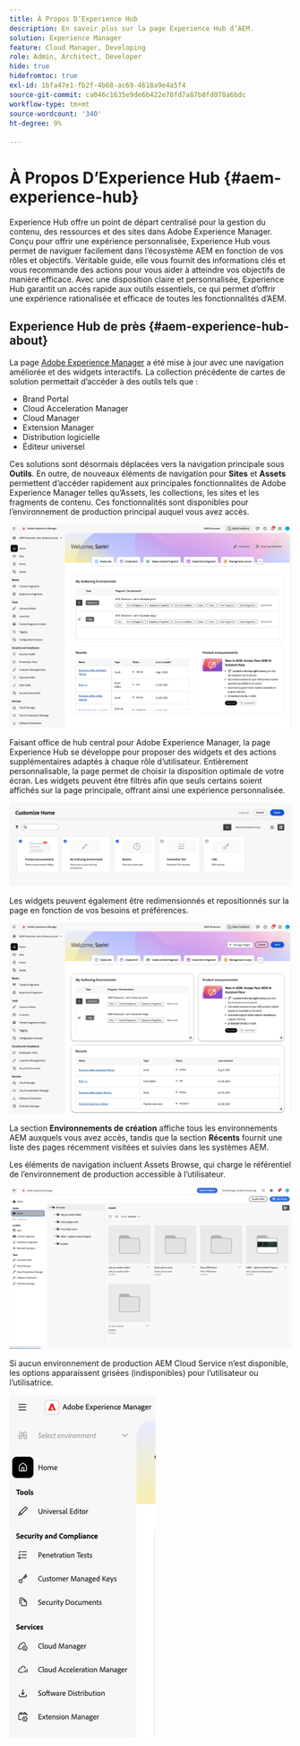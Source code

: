 ```yaml
---
title: À Propos D’Experience Hub
description: En savoir plus sur la page Experience Hub d’AEM.
solution: Experience Manager
feature: Cloud Manager, Developing
role: Admin, Architect, Developer
hide: true
hidefromtoc: true
exl-id: 1bfa47e1-fb2f-4b68-ac69-4618a9e4a5f4
source-git-commit: ca046c1635e9de6b422e78fd7a87b8fd078a6bdc
workflow-type: tm+mt
source-wordcount: '340'
ht-degree: 9%

---
```


# À Propos D’Experience Hub {#aem-experience-hub}

Experience Hub offre un point de départ centralisé pour la gestion du contenu, des ressources et des sites dans Adobe Experience Manager. Conçu pour offrir une expérience personnalisée, Experience Hub vous permet de naviguer facilement dans l’écosystème AEM en fonction de vos rôles et objectifs. Véritable guide, elle vous fournit des informations clés et vous recommande des actions pour vous aider à atteindre vos objectifs de manière efficace. Avec une disposition claire et personnalisée, Experience Hub garantit un accès rapide aux outils essentiels, ce qui permet d’offrir une expérience rationalisée et efficace de toutes les fonctionnalités d’AEM.

<!--
Available to early adopters, Experience Hub offers an optimized experience focused on improving workflows, prioritizing goals, and delivering results. Opting in lets you influence Experience Hub's development by providing feedback that helps shape its future and enhances its value for the entire AEM community. -->

## Experience Hub de près {#aem-experience-hub-about}

La page [Adobe Experience Manager](https://experience.adobe.com/#/experiencemanager) a été mise à jour avec une navigation améliorée et des widgets interactifs. La collection précédente de cartes de solution permettait d’accéder à des outils tels que :

* Brand Portal
* Cloud Acceleration Manager
* Cloud Manager
* Extension Manager
* Distribution logicielle
* Éditeur universel

Ces solutions sont désormais déplacées vers la navigation principale sous **Outils**. En outre, de nouveaux éléments de navigation pour **Sites** et **Assets** permettent d’accéder rapidement aux principales fonctionnalités de Adobe Experience Manager telles qu’Assets, les collections, les sites et les fragments de contenu. Ces fonctionnalités sont disponibles pour l’environnement de production principal auquel vous avez accès.

![ Environnements Experience Hub ](/help/implementing/cloud-manager/assets/experience-hub-author-environments.png)

Faisant office de hub central pour Adobe Experience Manager, la page Experience Hub se développe pour proposer des widgets et des actions supplémentaires adaptés à chaque rôle d’utilisateur. Entièrement personnalisable, la page permet de choisir la disposition optimale de votre écran. Les widgets peuvent être filtrés afin que seuls certains soient affichés sur la page principale, offrant ainsi une expérience personnalisée.

![Experience Hub personnalisé](/help/implementing/cloud-manager/assets/experience-hub-custom.png)

Les widgets peuvent également être redimensionnés et repositionnés sur la page en fonction de vos besoins et préférences.

![Widgets Experience Hub](/help/implementing/cloud-manager/assets/experience-hub-widgets.png)

La section **Environnements de création** affiche tous les environnements AEM auxquels vous avez accès, tandis que la section **Récents** fournit une liste des pages récemment visitées et suivies dans les systèmes AEM.

Les éléments de navigation incluent Assets Browse, qui charge le référentiel de l’environnement de production accessible à l’utilisateur.

![Éléments de navigation Experience Hub](/help/implementing/cloud-manager/assets/experience-hub-navigation.png)

Si aucun environnement de production AEM Cloud Service n’est disponible, les options apparaissent grisées (indisponibles) pour l’utilisateur ou l’utilisatrice.

![Experience Hub dans les environnements de production](/help/implementing/cloud-manager/assets/experience-hub-no-prod-environs.png)




